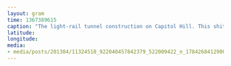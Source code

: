 ```yaml
---
layout: gram
time: 1367389615
caption: "The light-rail tunnel construction on Capitol Hill. This shit blows my mind."
latitude: 
longitude: 
media:
- media/posts/201304/11324518_922040457842379_522009422_n_17842684129000351.jpg
---
```


